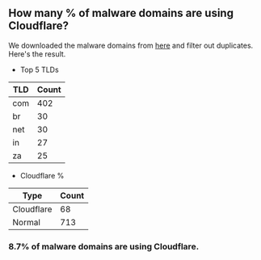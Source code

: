 ## How many % of malware domains are using Cloudflare?


We downloaded the malware domains from [here](https://urlhaus.abuse.ch) and filter out duplicates.
Here's the result.


[//]: # (start replacement)


- Top 5 TLDs

| TLD | Count |
| --- | --- |
| com | 402 |
| br | 30 |
| net | 30 |
| in | 27 |
| za | 25 |


- Cloudflare %

| Type | Count |
| --- | --- |
| Cloudflare | 68 |
| Normal | 713 |


### 8.7% of malware domains are using Cloudflare.
